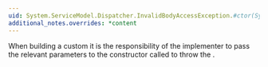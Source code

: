 ```yaml
---
uid: System.ServiceModel.Dispatcher.InvalidBodyAccessException.#ctor(System.String)
additional_notes.overrides: *content
---
```


<p>When building a custom <xref href="System.ServiceModel.Dispatcher.MessageFilterTable`1"></xref> it is the responsibility of the implementer to pass the relevant parameters to the constructor called to throw the <xref href="System.ServiceModel.Dispatcher.InvalidBodyAccessException"></xref>.</p>


